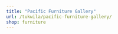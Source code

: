 ```yaml
---
title: "Pacific Furniture Gallery"
url: /tukwila/pacific-furniture-gallery/
shop: furniture
---
```

